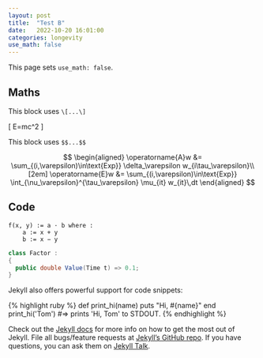 ```yaml
---
layout: post
title:  "Test B"
date:   2022-10-20 16:01:00
categories: longevity
use_math: false
---
```


This page sets `use_math: false`.


## Maths

This block uses `\[...\]`

\[
E=mc^2
\]


This block uses `$$...$$`

$$
\begin{aligned}
\operatorname{A}w &= \sum_{(i,\varepsilon)\in\text{Exp}} \delta_\varepsilon w_{i\tau_\varepsilon}\\[2em]
\operatorname{E}w &= \sum_{(i,\varepsilon)\in\text{Exp}} \int_{\nu_\varepsilon}^{\tau_\varepsilon} \mu_{it} w_{it}\,dt
\end{aligned}
$$


## Code

```
f(x, y) := a · b where :
    a := x + y
    b := x − y 
```

```csharp
class Factor :
{
  public double Value(Time t) => 0.1;
}
```

Jekyll also offers powerful support for code snippets:

{% highlight ruby %}
def print_hi(name)
  puts "Hi, #{name}"
end
print_hi('Tom')
#=> prints 'Hi, Tom' to STDOUT.
{% endhighlight %}

Check out the [Jekyll docs][jekyll-docs] for more info on how to get the most out of Jekyll. File all bugs/feature requests at [Jekyll’s GitHub repo][jekyll-gh]. If you have questions, you can ask them on [Jekyll Talk][jekyll-talk].

[jekyll-docs]: https://jekyllrb.com/docs/home
[jekyll-gh]:   https://github.com/jekyll/jekyll
[jekyll-talk]: https://talk.jekyllrb.com/
